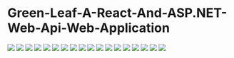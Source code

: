 # Green-Leaf-A-React-And-ASP.NET-Web-Api-Web-Application
<img src="./ui_design/Screenshot (27).png">
<img src="./ui_design/Screenshot (28).png">
<img src="./ui_design/Screenshot (29).png">
<img src="./ui_design/Screenshot (30).png">
<img src="./ui_design/Screenshot (31).png">
<img src="./ui_design/Screenshot (43).png">
<img src="./ui_design/Screenshot (44).png">
<img src="./ui_design/Screenshot (32).png">
<img src="./ui_design/Screenshot (33).png">
<img src="./ui_design/Screenshot (34).png">
<img src="./ui_design/Screenshot (35).png">
<img src="./ui_design/Screenshot (36).png">
<img src="./ui_design/Screenshot (37).png">
<img src="./ui_design/Screenshot (38).png">
<img src="./ui_design/Screenshot (39).png">
<img src="./ui_design/Screenshot (40).png">
<img src="./ui_design/Screenshot (41).png">
<img src="./ui_design/Screenshot (42).png">
